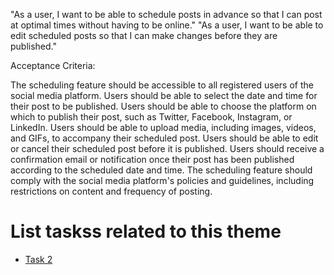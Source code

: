 "As a user, I want to be able to schedule posts in advance so that I can post at optimal times without having to be online."
"As a user, I want to be able to edit scheduled posts so that I can make changes before they are published."

Acceptance Criteria:

The scheduling feature should be accessible to all registered users of the social media platform.
Users should be able to select the date and time for their post to be published.
Users should be able to choose the platform on which to publish their post, such as Twitter, Facebook, Instagram, or LinkedIn.
Users should be able to upload media, including images, videos, and GIFs, to accompany their scheduled post.
Users should be able to edit or cancel their scheduled post before it is published.
Users should receive a confirmation email or notification once their post has been published according to the scheduled date and time.
The scheduling feature should comply with the social media platform's policies and guidelines, including restrictions on content and frequency of posting.

# List taskss related to this theme

* [Task 2](documentation/theme_1/initiatives/epics/stories/tasks/task2.md)